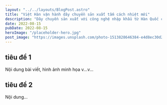 ```yaml
---
layout: "../../layouts/BlogPost.astro"
title: "Việt Hàn vận hành dây chuyền sản xuất tấm cách nhiệt mới"
description: "Dây chuyền sản xuất với công nghệ nhập khẩu từ Hàn Quốc cho ra sản phẩm chất lượng cao và năng suất lớn, đáp ứng nhu cầu thị trường"
date: 2022-08-15
pubDate: 2022-08-15
heroImage: "/placeholder-hero.jpg"
post_image: "https://images.unsplash.com/photo-1513828646384-e4d8ec30d2bb?ixlib=rb-1.2.1&ixid=MnwxMjA3fDB8MHxwaG90by1wYWdlfHx8fGVufDB8fHx8&auto=format&fit=crop&w=1470&q=80"
---
```


## tiêu đề 1

Nội dung bài viết, hình ảnh minh họa v...v...

## tiêu đề 2

Nội dung...